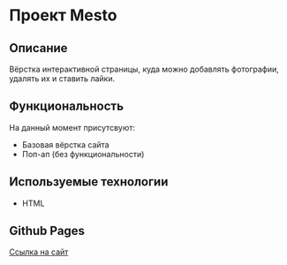 
# Проект Mesto
## Описание
Вёрстка интерактивной страницы, куда можно добавлять фотографии, удалять их и ставить лайки.
## Функциональность
На данный момент присутсвуют:
+ Базовая вёрстка сайта
+ Поп-ап (без функциональности)
## Используемые технологии
+ HTML
## Github Pages
[Ссылка на сайт](https://shiriaevpg.github.io/mesto-project-bootcamp/)
